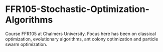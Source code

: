 # FFR105-Stochastic-Optimization-Algorithms
Course FFR105 at Chalmers University. Focus here has been on classical optimization, evolutionary algorithms, ant colony optimization and particle swarm optimization.

